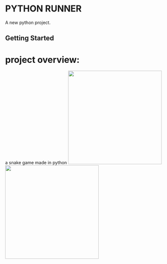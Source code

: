 # PYTHON RUNNER

A new python project.

## Getting Started

# project overview:
a snake game made in python
<a href="url"><img src="https://user-images.githubusercontent.com/76595515/154452286-f41a084d-f210-4757-856a-543371a7de9a.png"  height="300" width="300" ></a>
<a href="url"><img src="https://user-images.githubusercontent.com/76595515/154451986-3dde77d3-46f4-4ac1-9650-f164a288a340.png"  height="300" width="300" ></a>

